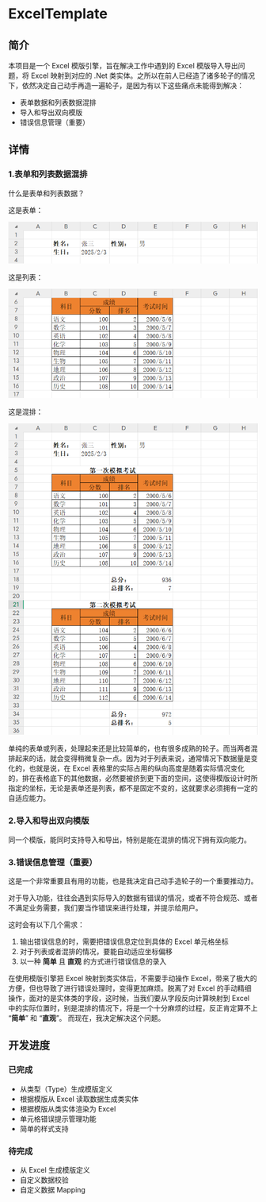 # ExcelTemplate

## 简介

本项目是一个 Excel 模版引擎，旨在解决工作中遇到的 Excel 模版导入导出问题，将 Excel 映射到对应的 .Net 类实体。之所以在前人已经造了诸多轮子的情况下，依然决定自己动手再造一遍轮子，是因为有以下这些痛点未能得到解决：

- 表单数据和列表数据混排
- 导入和导出双向模版
- 错误信息管理（重要）

## 详情
### 1.表单和列表数据混排

什么是表单和列表数据？

这是表单：

![](docs/images/image.png)

这是列表：

![](docs/images/image-1.png)

这是混排：

![](docs/images/image-2.png)

单纯的表单或列表，处理起来还是比较简单的，也有很多成熟的轮子。而当两者混排起来的话，就会变得稍微复杂一点。因为对于列表来说，通常情况下数据量是变化的，也就是说，在 Excel 表格里的实际占用的纵向高度是随着实际情况变化的，排在表格底下的其他数据，必然要被挤到更下面的空间，这使得模版设计时所指定的坐标，无论是表单还是列表，都不是固定不变的，这就要求必须拥有一定的自适应能力。

### 2.导入和导出双向模版

同一个模版，能同时支持导入和导出，特别是能在混排的情况下拥有双向能力。

### 3.错误信息管理（重要）

这是一个非常重要且有用的功能，也是我决定自己动手造轮子的一个重要推动力。

对于导入功能，往往会遇到实际导入的数据有错误的情况，或者不符合规范、或者不满足业务需要，我们要当作错误来进行处理，并提示给用户。

这时会有以下几个需求：

1. 输出错误信息的时，需要把错误信息定位到具体的 Excel 单元格坐标
2. 对于列表或者混排的情况，要能自动适应坐标偏移
3. 以一种 **简单** 且 **直观** 的方式进行错误信息的录入

在使用模版引擎把 Excel 映射到类实体后，不需要手动操作 Excel，带来了极大的方便，但也导致了进行错误处理时，变得更加麻烦。脱离了对 Excel 的手动精细操作，面对的是实体类的字段，这时候，当我们要从字段反向计算映射到 Excel 中的实际位置时，别是混排的情况下，将是一个十分麻烦的过程，反正肯定算不上 “**简单**” 和 “**直观**”。
而现在，我决定解决这个问题。

## 开发进度
### 已完成

- 从类型（Type）生成模版定义
- 根据模版从 Excel 读取数据生成类实体
- 根据模版从类实体渲染为 Excel
- 单元格错误提示管理功能
- 简单的样式支持

### 待完成

- 从 Excel 生成模版定义
- 自定义数据校验
- 自定义数据 Mapping
